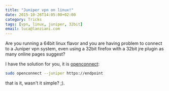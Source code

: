 ```yaml
---
title: "Juniper vpn on linux!"
date: 2015-10-26T14:05:00+02:00
category: Tricks
tags: [vpn, linux, juniper, 32bit]
email: luca@lanziani.com
---
```


Are you running a 64bit linux flavor and you are having problem to connect to a Juniper vpn system, even using a 32bit firefox with a 32bit jre plugin as many online pages suggest?

<!--more-->

I have the solution for you, it is [openconnect][1]:

```bash
sudo openconnect --juniper https://endpoint
```

that is it, wasn't it simple? ;).

[1]: http://www.infradead.org/openconnect/index.html
